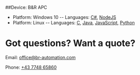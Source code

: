 

##Device: B&R APC
- Platform: Windows 10
-- Languages: [C#](/azure-iothub-windows-c#-instructions-B&R-apc.md), [NodeJS](/azure-iothub-windows-nodejs-instructions-B&R-apc.md)
- Platform: Linux
-- Languages: [C](/azure-iothub-linux-c-instructions-B&R-apc.md), [Java](/azure-iothub-linux-java-instructions-B&R-apc.md), [JavaScript](/azure-iothub-linux-js-instructions-B&R-apc.md), [Python](/azure-iothub-linux-python-instructions-B&R-apc.md)

 


# Got questions? Want a quote?
Email: [office@br-automation.com](mailto:office@br-automation.com)

Phone: [+43 7748 65860](callto:+43774865860)
